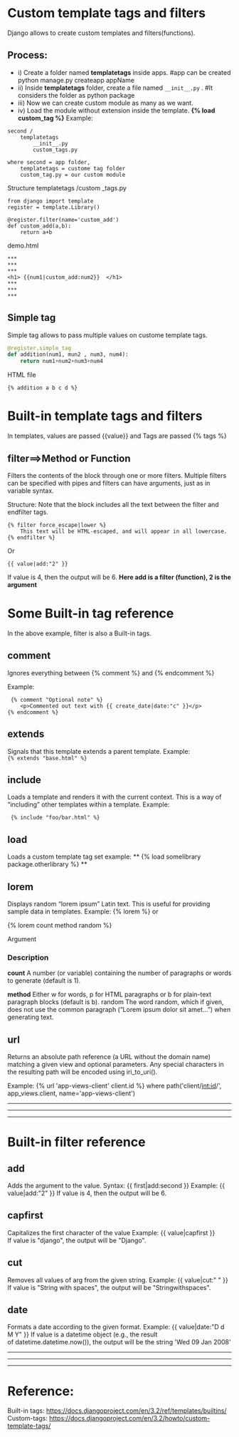 ﻿# Custom template tags and filters
Django allows to create custom templates and filters(functions).

## Process: 
* i) Create a folder named **templatetags** inside apps. #app can be created python manage.py createapp appName
* ii) Inside **templatetags** folder, create a file named ```__init__.py``` . #It considers the folder as python package    
* iii) Now we can create custom module as many as we want.
* iv) Load the module without extension inside the template.
	**{% load custom_tag %}** 
Example:
```
second /
	templatetags	
		__init__.py
		custom_tags.py

where second = app folder,
	templatetags = custome tag folder
	custom_tag.py = our custom module
```
Structure
templatetags /custom _tags.py
```
from django import template
register = template.Library()

@register.filter(name='custom_add')
def custom_add(a,b):
    return a+b
```
    
demo.html
```
***
***
***
<h1> {{num1|custom_add:num2}}  </h1>
***
***
***
```

## Simple tag
Simple tag allows to pass multiple values on custome template tags.

```python
@register.simple_tag
def addition(num1, mun2 , num3, num4):
	return num1+num2+num3+num4
```

HTML file
```
{% addition a b c d %}
```




# Built-in template tags and filters
In templates, values are passed  {{value}} and Tags are passed {% tags %}

## filter==>Method or Function
Filters the contents of the block through one or more filters. Multiple filters can be specified with pipes and filters can have arguments, just as in variable syntax.

Structure:
Note that the block includes all the text between the filter and endfilter tags.
```
{% filter force_escape|lower %}
	This text will be HTML-escaped, and will appear in all lowercase.	
{% endfilter %}
```
Or
```
{{ value|add:"2" }}
```
If value is 4, then the output will be 6.
**Here add is a filter (function), 2 is the argument**


# Some Built-in tag reference
In the above example, filter is also a Built-in tags.

## comment
Ignores everything between {% comment %} and {% endcomment %}

Example:

```
 {% comment "Optional note" %}
	<p>Commented out text with {{ create_date|date:"c" }}</p> 
{% endcomment %} 
```



## extends
Signals that this template extends a parent template.
Example:
``` {% extends "base.html" %} ```


## include
Loads a template and renders it with the current context. This is a way of “including” other templates within a template.
Example:
```
 {% include "foo/bar.html" %} 
```


## load
Loads a custom template tag set
example:
** {% load somelibrary package.otherlibrary %} **

## lorem
Displays random “lorem ipsum” Latin text. This is useful for providing sample data in templates.
Example:
{% lorem %}
or

{% lorem count method random %}


Argument
### Description
**count**
A number (or variable) containing the number of paragraphs or words to generate (default is 1).

**method**
Either w for words, p for HTML paragraphs or b for plain-text paragraph blocks (default is b).
random
The word random, which if given, does not use the common paragraph (“Lorem ipsum dolor sit amet…”) when generating text.

## url
Returns an absolute path reference (a URL without the domain name) matching a given view and optional parameters. Any special characters in the resulting path will be encoded using iri_to_uri().

Example:
{% url 'app-views-client' client.id %}
where
path('client/<int:id>/', app_views.client, name='app-views-client')

***
***
***




# Built-in filter reference

## add
Adds the argument to the value.
Syntax:
{{ first|add:second }}
Example:
{{ value|add:"2" }}
If value is 4, then the output will be 6.

## capfirst
Capitalizes the first character of the value
Example:
{{ value|capfirst }}
If value is "django", the output will be "Django".

## cut
Removes all values of arg from the given string.
Example:
{{ value|cut:" " }}
If value is "String with spaces", the output will be "Stringwithspaces".

## date
Formats a date according to the given format.
Example:
{{ value|date:"D d M Y" }}
If value is a datetime object (e.g., the result of datetime.datetime.now()), the output will be the string 'Wed 09 Jan 2008'

***
***
***

# Reference:
Built-in tags: https://docs.djangoproject.com/en/3.2/ref/templates/builtins/
Custom-tags: https://docs.djangoproject.com/en/3.2/howto/custom-template-tags/




